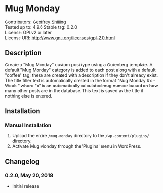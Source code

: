# Mug Monday #
Contributors: [Geoffrey Shilling](https://github.com/geoffreyshilling)  
Tested up to: 4.9.6
Stable tag: 0.2.0  
License: GPLv2 or later  
License URI: http://www.gnu.org/licenses/gpl-2.0.html  

## Description ##

Create a "Mug Monday" custom post type using a Gutenberg template.  A default "Mug Monday" category is added to each post along with a default "coffee" tag; these are created with a description if they don't already exist.  The title filler text is automatically created in the format "Mug Monday #x - Week " where "x" is an automatically calculated mug number based on how many other posts are in the database.  This text is saved as the title if nothing else is entered.

## Installation ##

### Manual Installation ###

1. Upload the entire `/mug-monday` directory to the `/wp-content/plugins/` directory.
2. Activate Mug Monday through the 'Plugins' menu in WordPress.

## Changelog ##

### 0.2.0, May 20, 2018 ###
* Initial release
